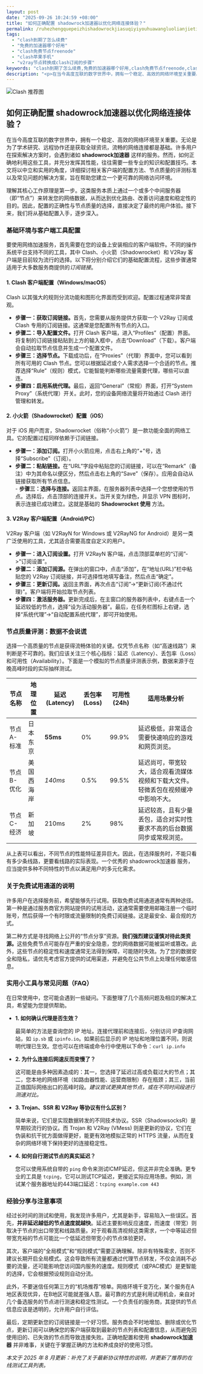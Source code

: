 ```yaml
---
layout: post
date: "2025-09-26 10:24:59 +08:00"
title: "如何正确配置 shadowrock加速器以优化网络连接体验？"
permalink: /ruhezhengquepeizhishadowrockjiasuqiyiyouhuawangluolianjietiyan/
tags:
  - "clash到期了怎么续费"
  - "免费的加速器哪个好用"
  - "clash免费节点freenode"
  - "clash苹果手机"
  - "v2ray节点转换成clash订阅的步骤"
keywords: "clash到期了怎么续费,免费的加速器哪个好用,clash免费节点freenode,clash苹果手机,v2ray节点转换成clash订阅的步骤"
description: "<p>在当今高度互联的数字世界中，拥有一个稳定、高效的网络环境至关重要。无论是为了学术研究、远程协作还是获取全球资讯，流畅的网络连接都是基础。许多用户在探索解决方案时，会遇到诸如 <strong>shadowrock加速器</strong> 这样的服务。然而，如何正确地利用这些工具，并充分发挥其性能，往往需要一些专业的知识和配置技巧。本文将以中立和实用的角度，详细探讨相关客户端的配置方法、节点质量的评测标准以及常见问题的解决方案，旨在帮助您建立一个更可靠的网络访问环境。</p>"
---
```


![Clash 推荐图](https://clashjd.github.io/assets/img/clash免费订阅.png)

## 如何正确配置 shadowrock加速器以优化网络连接体验？

<p>在当今高度互联的数字世界中，拥有一个稳定、高效的网络环境至关重要。无论是为了学术研究、远程协作还是获取全球资讯，流畅的网络连接都是基础。许多用户在探索解决方案时，会遇到诸如 <strong>shadowrock加速器</strong> 这样的服务。然而，如何正确地利用这些工具，并充分发挥其性能，往往需要一些专业的知识和配置技巧。本文将以中立和实用的角度，详细探讨相关客户端的配置方法、节点质量的评测标准以及常见问题的解决方案，旨在帮助您建立一个更可靠的网络访问环境。</p>
<p>理解其核心工作原理是第一步。这类服务本质上通过一个或多个中间服务器（即“节点”）来转发您的网络数据，从而达到优化路由、改善访问速度和稳定性的目的。因此，配置的正确性与节点质量的选择，直接决定了最终的用户体验。接下来，我们将从基础配置入手，逐步深入。</p>
<h3>基础环境与客户端工具配置</h3>
<p>要使用网络加速服务，首先需要在您的设备上安装相应的客户端软件。不同的操作系统平台支持不同的工具，其中 Clash、小火箭（Shadowrocket）和 V2Ray 客户端是目前较为流行的选择。以下将分别介绍它们的基础配置流程，这些步骤通常适用于大多数服务商提供的<em>订阅链接</em>。</p>
<h4>1. Clash 客户端配置（Windows/macOS）</h4>
<p>Clash 以其强大的规则分流功能和图形化界面而受到欢迎。配置过程通常非常直观。</p>
<ul>
    <li><strong>步骤一：获取订阅链接。</strong>首先，您需要从服务提供方获取一个 V2Ray 订阅或 Clash 专用的订阅链接。这通常是您配置所有节点的入口。</li>
    <li><strong>步骤二：导入配置文件。</strong>打开 Clash 客户端，进入“Profiles”（配置）界面。将复制的订阅链接粘贴到上方的输入框中，点击“Download”（下载）。客户端会自动拉取节点信息并生成一个配置文件。</li>
    <li><strong>步骤三：选择节点。</strong>下载成功后，在“Proxies”（代理）界面中，您可以看到所有可用的 Clash 节点。您可以根据延迟或个人需求选择一个合适的节点。推荐选择“Rule”（规则）模式，它能智能判断哪些流量需要代理，哪些可以直连。</li>
    <li><strong>步骤四：启用系统代理。</strong>最后，返回“General”（常规）界面，打开“System Proxy”（系统代理）开关。此时，您的设备网络流量将开始通过 Clash 进行管理和转发。</li>
</ul>
<h4>2. 小火箭（Shadowrocket）配置（iOS）</h4>
<p>对于 iOS 用户而言，Shadowrocket（俗称“小火箭”）是一款功能全面的网络工具。它的配置过程同样依赖于订阅链接。</p>
<ul>
    <li><strong>步骤一：添加订阅。</strong>打开小火箭应用，点击右上角的“+”号，选择“Subscribe”（订阅）。</li>
    <li><strong>步骤二：粘贴链接。</strong>在“URL”字段中粘贴您的订阅链接，可以在“Remark”（备注）中为其命名以便区分，然后点击右上角的“Save”（保存）。应用会自动从链接获取所有节点信息。</li>
    - <strong>步骤三：选择与连接。</strong>返回主界面，在服务器列表中选择一个您想使用的节点。选择后，点击顶部的连接开关。当开关变为绿色，并显示 VPN 图标时，表示连接已成功建立。这就是基础的 <strong>Shadowrocket 使用</strong> 方法。</li>
</ul>
<h4>3. V2Ray 客户端配置（Android/PC）</h4>
<p>V2Ray 客户端（如 V2RayN for Windows 或 V2RayNG for Android）是另一类广泛使用的工具，尤其适合需要高度自定义的用户。</p>
<ul>
    <li><strong>步骤一：进入订阅设置。</strong>打开 V2RayN 客户端，点击顶部菜单栏的“订阅”->“订阅设置”。</li>
    <li><strong>步骤二：添加订阅源。</strong>在弹出的窗口中，点击“添加”，在“地址(URL)”栏中粘贴您的 V2Ray 订阅链接，并可选择性地填写备注，然后点击“确定”。</li>
    <li><strong>步骤三：更新订阅。</strong>返回主界面，再次点击“订阅”->“更新订阅(不通过代理)”。客户端将开始拉取节点列表。</li>
    <li><strong>步骤四：激活服务器。</strong>更新完成后，在主窗口的服务器列表中，右键点击一个延迟较低的节点，选择“设为活动服务器”。最后，在任务栏图标上右键，选择“系统代理”->“自动配置系统代理”，即可开始使用。</li>
</ul>
<h3>节点质量评测：数据不会说谎</h3>
<p>选择一个高质量的节点是获得流畅体验的关键。仅凭节点名称（如“高速线路”）来判断是不可靠的。我们应该关注三个核心指标：延迟（Latency）、丢包率（Loss）和可用性（Availability）。下面是一个模拟的节点质量评测表示例，数据来源于在晚高峰时段的实际抽样测试。</p>
<table>
    <thead>
        <tr>
            <th>节点名称</th>
            <th>地理位置</th>
            <th>延迟 (Latency)</th>
            <th>丢包率 (Loss)</th>
            <th>可用性 (24h)</th>
            <th>适用场景分析</th>
        </tr>
    </thead>
    <tbody>
        <tr>
            <td>节点A-标准</td>
            <td>日本东京</td>
            <td><strong>55ms</strong></td>
            <td>0%</td>
            <td>99.9%</td>
            <td>延迟极低，非常适合需要快速响应的游戏和网页浏览。</td>
        </tr>
        <tr>
            <td>节点B-优化</td>
            <td>美国西海岸</td>
            <td><em>140ms</em></td>
            <td>0.5%</td>
            <td>99.5%</td>
            <td>延迟尚可，带宽较大，适合观看流媒体视频和下载大文件。轻微丢包在视频缓冲中影响不大。</td>
        </tr>
        <tr>
            <td>节点C-经济</td>
            <td>新加坡</td>
            <td>210ms</td>
            <td>2%</td>
            <td>98%</td>
            <td>延迟较高，且有少量丢包，适合对实时性要求不高的后台数据同步或常规浏览。</td>
        </tr>
    </tbody>
</table>
<p>从上表可以看出，不同节点的性能特征差异巨大。因此，在选择服务时，不能只看有多少条线路，更要看线路的实际表现。一个优秀的 shadowrock加速器 服务，应当提供多种不同特性的节点以满足用户的多元化需求。</p>
<h3>关于免费试用通道的说明</h3>
<p>许多用户在选择服务前，希望能够先行试用。获取免费试用通道通常有两种途径。第一种是通过服务商官方网站提供的试用活动，这通常需要使用邮箱注册一个临时账号，然后获得一个有时限或流量限制的免费订阅链接。这是最安全、最合规的方式。</p>
<p>第二种方式是寻找网络上公开的“节点分享”资源。<strong>我们强烈建议谨慎对待此类资源。</strong>这些免费节点可能存在严重的安全隐患，您的网络数据可能被监听或篡改。此外，这些节点的稳定性和速度通常无法得到保障，可能随时失效。为了您的数据安全和隐私，请优先考虑官方提供的试用渠道，并避免在公共节点上处理任何敏感信息。</p>
<h3>实用小工具与常见问题（FAQ）</h3>
<p>在日常使用中，您可能会遇到一些疑问。下面整理了几个高频问题及相应的解决工具，希望能为您提供帮助。</p>
<ul>
    <li>
        <strong>1. 如何确认代理是否生效？</strong>
        <p>最简单的方法是查询您的 IP 地址。连接代理前和连接后，分别访问 IP查询网站，如 <code>ip.sb</code> 或 <code>ipinfo.io</code>。如果前后显示的 IP 地址和地理位置不同，则说明代理已生效。您也可以在终端或命令行中使用以下命令：<code>curl ip.info</code></p>
    </li>
    <li>
        <strong>2. 为什么连接后网速反而变慢了？</strong>
        <p>这可能是由多种因素造成的：其一，您选择了延迟过高或负载过大的节点；其二，您本地的网络环境（如路由器性能、运营商限制）存在瓶颈；其三，当前正值国际网络出口的高峰时段。<em>建议尝试更换其他节点，或在不同时间段进行测速对比。</em></p>
    </li>
    <li>
        <strong>3. Trojan、SSR 和 V2Ray 等协议有什么区别？</strong>
        <p>简单来说，它们是实现数据转发的不同技术协议。SSR（ShadowsocksR）是早期较流行的协议。而 Trojan 和 V2Ray (VMess) 则是更新的协议，它们在伪装和抗干扰方面做得更好，能更有效地模拟正常的 HTTPS 流量，从而在复杂的网络环境下保持更好的连接稳定性。</p>
    </li>
    <li>
        <strong>4. 如何自行测试节点的真实延迟？</strong>
        <p>您可以使用系统自带的 <code>ping</code> 命令来测试ICMP延迟，但这并非完全准确。更专业的工具是 <code>tcping</code>，它可以测试TCP延迟，更接近实际应用场景。例如，测试某个服务器地址的443端口延迟：<code>tcping example.com 443</code></p>
    </li>
</ul>
<h3>经验分享与注意事项</h3>
<p>经过长时间的测试和使用，我发现许多用户，尤其是新手，容易陷入一些误区。首先，<strong>并非延迟越低的节点速度就越快</strong>。延迟主要影响反应速度，而速度（带宽）则取决于节点的出口带宽和线路质量。对于观看高清视频这类需求，一个中等延迟但带宽充裕的节点可能比一个低延迟但带宽小的节点体验更好。</p>
<p>其次，客户端的“全局模式”和“规则模式”需要正确理解。除非有特殊需求，否则不建议长期开启全局模式。这会导致所有流量都通过代理节点转发，不仅会消耗不必要的流量，还可能影响您访问国内服务的速度。规则模式（或PAC模式）是更智能的选择，它会根据预设规则自动分流。</p>
<p>此外，不要迷信任何第三方的“机场推荐”榜单。网络环境千变万化，某个服务在A地区表现优异，在B地区可能就差强人意。最可靠的方式是利用试用机会，亲自对几个备选服务的节点进行测速和稳定性测试。一个负责任的服务商，其提供的节点信息应该是透明的，允许用户自行评估。</p>
<p>最后，定期更新您的订阅链接是一个好习惯。服务商会不时地增加、删除或优化节点，更新订阅可以确保您的客户端获取到最新的节点列表和配置信息，从而避免因使用旧的、已失效的节点而导致连接失败。正确地配置和使用 <strong>shadowrock加速器</strong> 并非难事，关键在于掌握正确的方法和养成良好的使用习惯。</p>
<p><em>本文于 2025 年 8 月更新：补充了关于最新协议特性的说明，并更新了推荐的在线测试工具列表。</em></p>